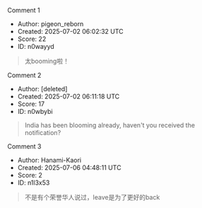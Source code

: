 Comment 1

- Author: pigeon_reborn
- Created: 2025-07-02 06:02:32 UTC
- Score: 22
- ID: n0wayyd

> 太booming啦！

Comment 2

- Author: [deleted]
- Created: 2025-07-02 06:11:18 UTC
- Score: 17
- ID: n0wbybi

> India has been blooming already, haven't you received the notification?

Comment 3

- Author: Hanami-Kaori
- Created: 2025-07-06 04:48:11 UTC
- Score: 2
- ID: n1l3x53

> 不是有个荣誉华人说过，leave是为了更好的back
